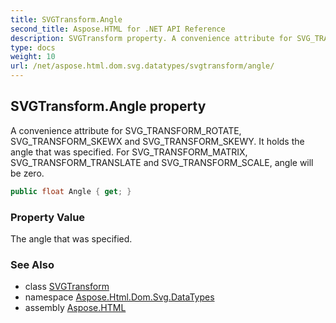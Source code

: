 ```yaml
---
title: SVGTransform.Angle
second_title: Aspose.HTML for .NET API Reference
description: SVGTransform property. A convenience attribute for SVG_TRANSFORM_ROTATE SVG_TRANSFORM_SKEWX and SVG_TRANSFORM_SKEWY. It holds the angle that was specified. For SVG_TRANSFORM_MATRIX SVG_TRANSFORM_TRANSLATE and SVG_TRANSFORM_SCALE angle will be zero
type: docs
weight: 10
url: /net/aspose.html.dom.svg.datatypes/svgtransform/angle/
---
```

## SVGTransform.Angle property

A convenience attribute for SVG_TRANSFORM_ROTATE, SVG_TRANSFORM_SKEWX and SVG_TRANSFORM_SKEWY. It holds the angle that was specified. For SVG_TRANSFORM_MATRIX, SVG_TRANSFORM_TRANSLATE and SVG_TRANSFORM_SCALE, angle will be zero.

```csharp
public float Angle { get; }
```

### Property Value

The angle that was specified.

### See Also

* class [SVGTransform](../)
* namespace [Aspose.Html.Dom.Svg.DataTypes](../../../aspose.html.dom.svg.datatypes/)
* assembly [Aspose.HTML](../../../)
